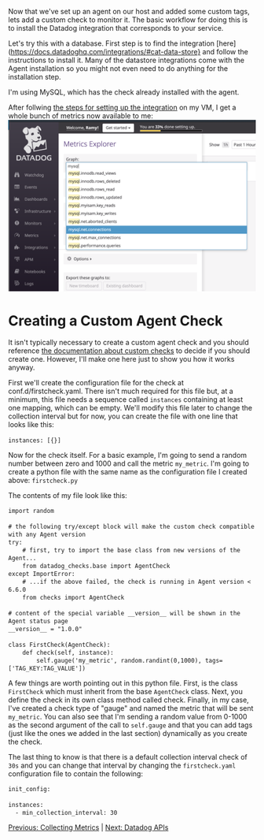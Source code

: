 Now that we've set up an agent on our host and added some custom tags, lets add a custom check to monitor it. The basic workflow for doing this is to install the Datadog integration that corresponds to your service.

Let's try this with a database. First step is to find the integration [here](https://docs.datadoghq.com/integrations/#cat-data-store} and follow the instructions to install it. Many of the datastore integrations come with the Agent installation so you might not even need to do anything for the installation step.

I'm using MySQL, which has the check already installed with the agent.

After follwing [the steps for setting up the integration](https://app.datadoghq.com/account/settings#integrations/mysql) on my VM, I get a whole bunch of metrics now available to me:
![mysql metrics](./images/mysql.png)

# Creating a Custom Agent Check

It isn't typically necessary to create a custom agent check and you should reference [the documentation about custom checks](https://docs.datadoghq.com/developers/write_agent_check/) to decide if you should create one. However, I'll make one here just to show you how it works anyway.

First we'll create the configuration file for the check at conf.d/firstcheck.yaml. There isn't much required for this file but, at a minimum, this file needs a sequence called `instances` containing at least one mapping, which can be empty. We'll modify this file later to change the collection interval but for now, you can create the file with one line that looks like this:

`instances: [{}]`

Now for the check itself. For a basic example, I'm going to send a random number between zero and 1000 and call the metric `my_metric`. I'm going to create a python file with the same name as the configuration file I created above: `firstcheck.py`

The contents of my file look like this:

```
import random
  
# the following try/except block will make the custom check compatible with any Agent version
try:
    # first, try to import the base class from new versions of the Agent...
    from datadog_checks.base import AgentCheck
except ImportError:
    # ...if the above failed, the check is running in Agent version < 6.6.0
    from checks import AgentCheck

# content of the special variable __version__ will be shown in the Agent status page
__version__ = "1.0.0"

class FirstCheck(AgentCheck):
    def check(self, instance):
        self.gauge('my_metric', random.randint(0,1000), tags=['TAG_KEY:TAG_VALUE'])
```

A few things are worth pointing out in this python file. First, is the class `FirstCheck` which must inherit from the base `AgentCheck` class. Next, you define the check in its own class method called check. Finally, in my case, I've created a check type of "gauge" and named the metric that will be sent `my_metric`. You can also see that I'm sending a random value from 0-1000 as the second argument of the call to `self.gauge` and that you can add tags (just like the ones we added in the last section) dynamically as you create the check.

The last thing to know is that there is a default collection interval check of `30s` and you can change that interval by changing the `firstcheck.yaml` configuration file to contain the following:

```
init_config:

instances:
  - min_collection_interval: 30
```


[Previous: Collecting Metrics](./collecting_metrics.md)  |  [Next: Datadog APIs](./api_page.md)
